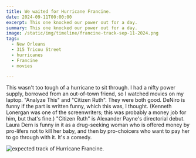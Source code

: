 ```yaml
---
title: We waited for Hurricane Francine.
date: 2024-09-11T00:00:00
excerpt: This one knocked our power out for a day.
summary: This one knocked our power out for a day.
image: /static/img/timeline/francine-track-sep-11-2024.png
tags:
  - New Orleans
  - 315 Tricou Street
  - hurricanes
  - Francine
  - movies

---
```


This wasn't too tough of a hurricane to sit through. I had a nifty power supply, borrowed from an out-of-town friend, so I watched movies on my laptop.
"Analyze This" and "Citizen Ruth". They were both good. DeNiro is funny if the part is written funny, which this was, I thought. (Kenneth Lonergan was one of the screenwriters; this was probably a money job for him, but that's fine.) "Citizen Ruth" is Alexander Payne's directorial debut. Laura Dern is funny in it as a drug-seeking woman who is offered money by pro-lifers not to kill her baby, and then by pro-choicers who want to pay her to go through with it. It's a comedy.

![expected track of Hurricane Francine.](/static/img/timeline/francine-track-sep-11-2024.png)